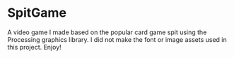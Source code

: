 # SpitGame
A video game I made based on the popular card game spit using the Processing graphics library.
I did not make the font or image assets used in this project.
Enjoy!
